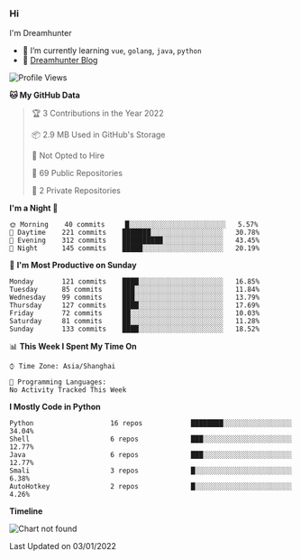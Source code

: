 ### Hi

I'm Dreamhunter

- 🌱 I’m currently learning `vue`, `golang`, `java`, `python`
- 💬 [Dreamhunter Blog](https://jcstaff.club/)

<!--START_SECTION:waka-->
![Profile Views](http://img.shields.io/badge/Profile%20Views-25-blue)

**🐱 My GitHub Data** 

> 🏆 3 Contributions in the Year 2022
 > 
> 📦 2.9 MB Used in GitHub's Storage 
 > 
> 🚫 Not Opted to Hire
 > 
> 📜 69 Public Repositories 
 > 
> 🔑 2 Private Repositories  
 > 
**I'm a Night 🦉** 

```text
🌞 Morning    40 commits     █░░░░░░░░░░░░░░░░░░░░░░░░   5.57% 
🌆 Daytime    221 commits    ███████░░░░░░░░░░░░░░░░░░   30.78% 
🌃 Evening    312 commits    ██████████░░░░░░░░░░░░░░░   43.45% 
🌙 Night      145 commits    █████░░░░░░░░░░░░░░░░░░░░   20.19%

```
📅 **I'm Most Productive on Sunday** 

```text
Monday       121 commits    ████░░░░░░░░░░░░░░░░░░░░░   16.85% 
Tuesday      85 commits     ███░░░░░░░░░░░░░░░░░░░░░░   11.84% 
Wednesday    99 commits     ███░░░░░░░░░░░░░░░░░░░░░░   13.79% 
Thursday     127 commits    ████░░░░░░░░░░░░░░░░░░░░░   17.69% 
Friday       72 commits     ██░░░░░░░░░░░░░░░░░░░░░░░   10.03% 
Saturday     81 commits     ██░░░░░░░░░░░░░░░░░░░░░░░   11.28% 
Sunday       133 commits    ████░░░░░░░░░░░░░░░░░░░░░   18.52%

```


📊 **This Week I Spent My Time On** 

```text
⌚︎ Time Zone: Asia/Shanghai

💬 Programming Languages: 
No Activity Tracked This Week

```

**I Mostly Code in Python** 

```text
Python                   16 repos            ████████░░░░░░░░░░░░░░░░░   34.04% 
Shell                    6 repos             ███░░░░░░░░░░░░░░░░░░░░░░   12.77% 
Java                     6 repos             ███░░░░░░░░░░░░░░░░░░░░░░   12.77% 
Smali                    3 repos             █░░░░░░░░░░░░░░░░░░░░░░░░   6.38% 
AutoHotkey               2 repos             █░░░░░░░░░░░░░░░░░░░░░░░░   4.26%

```


**Timeline**

![Chart not found](https://raw.githubusercontent.com/jinmu333/jinmu333/master/charts/bar_graph.png) 


 Last Updated on 03/01/2022
<!--END_SECTION:waka-->

<!-- ![jinmu333's github stats](https://github-readme-stats.vercel.app/api?username=jinmu333&show_icons=true&theme=vue-dark)

[![Top Langs](https://github-readme-stats.vercel.app/api/top-langs/?username=jinmu333&hide=smali,html,javascript&theme=vue-dark)](https://github.com/anuraghazra/github-readme-stats)
 -->
<!--
**jinmu333/jinmu333** is a ✨ _special_ ✨ repository because its `README.md` (this file) appears on your GitHub profile.

Here are some ideas to get you started:

- 🔭 I’m currently working on ...
- 🌱 I’m currently learning ...
- 👯 I’m looking to collaborate on ...
- 🤔 I’m looking for help with ...
- 💬 Ask me about ...
- 📫 How to reach me: ...
- 😄 Pronouns: ...
- ⚡ Fun fact: ...
- 📫 [Dreamhunter resume](https://hacknical.com/jinmu333/resume?locale=zh)
-->
